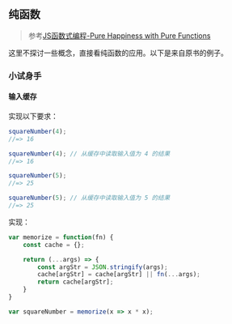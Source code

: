 ## 纯函数

> 参考[JS函数式编程-Pure Happiness with Pure Functions](https://mostly-adequate.gitbooks.io/mostly-adequate-guide/ch03.html)

这里不探讨一些概念，直接看纯函数的应用。以下是来自原书的例子。

### 小试身手

#### 输入缓存

实现以下要求：

```javascript
squareNumber(4);
//=> 16

squareNumber(4); // 从缓存中读取输入值为 4 的结果
//=> 16

squareNumber(5);
//=> 25

squareNumber(5); // 从缓存中读取输入值为 5 的结果
//=> 25
```

实现：

```javascript
var memorize = function(fn) {
    const cache = {};

    return (...args) => {
        const argStr = JSON.stringify(args);
        cache[argStr] = cache[argStr] || fn(...args);
        return cache[argStr];
    }
}

var squareNumber = memorize(x => x * x);
```